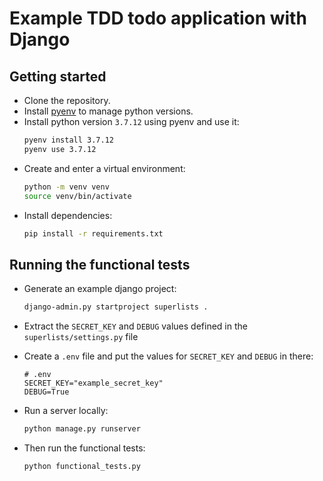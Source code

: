 # Example TDD todo application with Django

## Getting started

- Clone the repository.
- Install [pyenv](https://formulae.brew.sh/formula/pyenv) to manage python versions.
- Install python version `3.7.12` using pyenv and use it:
  ```bash
  pyenv install 3.7.12
  pyenv use 3.7.12
  ```
- Create and enter a virtual environment:
  ```bash
  python -m venv venv
  source venv/bin/activate
  ```
- Install dependencies:
  ```bash
  pip install -r requirements.txt
  ```
  
## Running the functional tests

- Generate an example django project:
  ```bash
  django-admin.py startproject superlists .
  ```
- Extract the `SECRET_KEY` and `DEBUG` values defined in the `superlists/settings.py` file
- Create a `.env` file and put the values for `SECRET_KEY` and `DEBUG` in there:
  ```env
  # .env
  SECRET_KEY="example_secret_key"
  DEBUG=True
  ```

- Run a server locally:
  ```bash
  python manage.py runserver
  ```

- Then run the functional tests:
  ```bash
  python functional_tests.py
  ```
